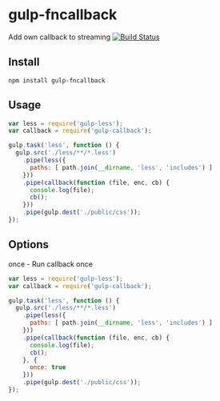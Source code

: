 gulp-fncallback
=============

Add own callback to streaming
[![Build Status](https://travis-ci.org/itgalaxy-company/gulp-callback.svg?branch=master)](https://travis-ci.org/itgalaxy-company/gulp-callback)

## Install

```
npm install gulp-fncallback
```

## Usage
```javascript
var less = require('gulp-less');
var callback = require('gulp-callback');

gulp.task('less', function () {
  gulp.src('./less/**/*.less')
    .pipe(less({
      paths: [ path.join(__dirname, 'less', 'includes') ]
    }))
    .pipe(callback(function (file, enc, cb) {
      console.log(file);
      cb();
    }))
    .pipe(gulp.dest('./public/css'));
});
```


## Options

once - Run callback once
```javascript
var less = require('gulp-less');
var callback = require('gulp-callback');

gulp.task('less', function () {
  gulp.src('./less/**/*.less')
    .pipe(less({
      paths: [ path.join(__dirname, 'less', 'includes') ]
    }))
    .pipe(callback(function (file, enc, cb) {
      console.log(file);
      cb();
    }, {
      once: true
    }))
    .pipe(gulp.dest('./public/css'));
});
```

